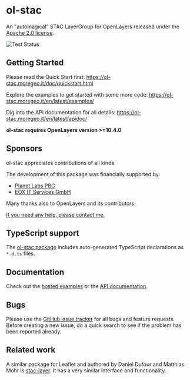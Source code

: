 # ol-stac

An "automagical" STAC LayerGroup for OpenLayers released under the [Apache 2.0 license](LICENSE.md).

![Test Status](https://github.com/moregeo-it/ol-stac/workflows/Test/badge.svg)

## Getting Started

Please read the Quick Start first:
<https://ol-stac.moregeo.it/doc/quickstart.html>

Explore the examples to get started with some more code:
<https://ol-stac.moregeo.it/en/latest/examples/>

Dig into the API documentation for all details:
<https://ol-stac.moregeo.it/en/latest/apidoc/>

**ol-stac requires OpenLayers version >=10.4.0**

## Sponsors

ol-stac appreciates contributions of all kinds.

The development of this package was financially supported by:

- [Planet Labs PBC](https://planet.com)
- [EOX IT Services GmbH](https://eox.at)

Many thanks also to OpenLayers and its contributors.

[If you need any help, please contact me.](https://moregeo.it)

## TypeScript support

The [ol-stac package](https://npmjs.com/package/ol-stac) includes auto-generated TypeScript declarations as `*.d.ts` files.

## Documentation

Check out the [hosted examples](https://ol-stac.moregeo.it/en/latest/examples/) or the [API documentation](https://ol-stac.moregeo.it/en/latest/apidoc/).

## Bugs

Please use the [GitHub issue tracker](https://github.com/moregeo-it/ol-stac/issues) for all bugs and feature requests. Before creating a new issue, do a quick search to see if the problem has been reported already.

## Related work

A similar package for Leaflet and authored by Daniel Dufour and Matthias Mohr is
[stac-layer](https://github.com/stac-utils/stac-layer).
It has a very similar interface and functionality.
